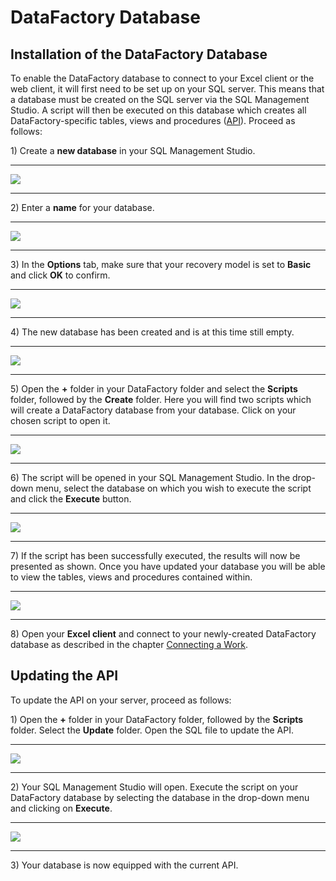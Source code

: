 # DataFactory Database

## Installation of the DataFactory Database

To enable the DataFactory database to connect to your Excel client or the web client, it will first need to be set up on your SQL server. This means that a database must be created on the SQL server via the SQL Management Studio. A script will then be executed on this database which creates all DataFactory-specific tables, views and procedures \([API](/Grundlagen/technischer-uberblick/datenbank-und-api.md)\). Proceed as follows:

1\) Create a **new database** in your SQL Management Studio.

---

![](/assets/iu10.png)

---

2\) Enter a **name** for your database.

---

![](/assets/iu11.png)

---

3\) In the **Options** tab, make sure that your recovery model is set to **Basic** and click **OK** to confirm.

---

![](/assets/iu12.png)

---

4\) The new database has been created and is at this time still empty.

---

![](/assets/iu13.png)

---

5\) Open the **+** folder in your DataFactory folder and select the **Scripts** folder, followed by the **Create** folder. Here you will find two scripts which will create a DataFactory database from your database. Click on your chosen script to open it.

---

![](/assets/iu14.png)

---

6\) The script will be opened in your SQL Management Studio. In the drop-down menu, select the database on which you wish to execute the script and click the **Execute** button. 

---

![](/assets/iu15.png)

---

7\) If the script has been successfully executed, the results will now be presented as shown. Once you have updated your database you will be able to view the tables, views and procedures contained within. 

---

![](/assets/iu16.png)

---

8\) Open your **Excel client** and connect to your newly-created DataFactory database as described in the chapter [Connecting a Work](/der-excel-client/werk/werk-verbinden.md).

## Updating the API

To update the API on your server, proceed as follows:

1\) Open the **+** folder in your DataFactory folder, followed by the **Scripts**  folder. Select the **Update** folder. Open the SQL file to update the API.

---

![](/assets/iu20.png)

---

2\) Your SQL Management Studio will open. Execute the script on your DataFactory database by selecting the database in the drop-down menu and clicking on **Execute**. 

---

![](/assets/iu21.png)

---

3\) Your database is now equipped with the current API.

